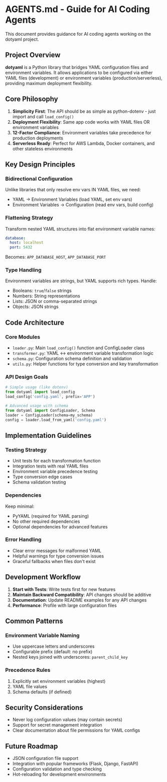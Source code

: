 # AGENTS.md - Guide for AI Coding Agents

This document provides guidance for AI coding agents working on the dotyaml project.

## Project Overview

**dotyaml** is a Python library that bridges YAML configuration files and environment variables. It allows applications to be configured via either YAML files (development) or environment variables (production/serverless), providing maximum deployment flexibility.

## Core Philosophy

1. **Simplicity First**: The API should be as simple as python-dotenv - just import and call `load_config()`
2. **Deployment Flexibility**: Same app code works with YAML files OR environment variables
3. **12-Factor Compliance**: Environment variables take precedence for production deployments
4. **Serverless Ready**: Perfect for AWS Lambda, Docker containers, and other stateless environments

## Key Design Principles

### Bidirectional Configuration
Unlike libraries that only resolve env vars IN YAML files, we need:
- YAML → Environment Variables (load YAML, set env vars)
- Environment Variables → Configuration (read env vars, build config)

### Flattening Strategy
Transform nested YAML structures into flat environment variable names:
```yaml
database:
  host: localhost
  port: 5432
```
Becomes: `APP_DATABASE_HOST`, `APP_DATABASE_PORT`

### Type Handling
Environment variables are strings, but YAML supports rich types. Handle:
- Booleans: `true`/`false` strings
- Numbers: String representations
- Lists: JSON or comma-separated strings
- Objects: JSON strings

## Code Architecture

### Core Modules
- `loader.py`: Main `load_config()` function and ConfigLoader class
- `transformer.py`: YAML ↔ environment variable transformation logic
- `schema.py`: Configuration schema definition and validation
- `utils.py`: Helper functions for type conversion and key transformation

### API Design Goals
```python
# Simple usage (like dotenv)
from dotyaml import load_config
load_config('config.yaml', prefix='APP')

# Advanced usage with schema
from dotyaml import ConfigLoader, Schema
loader = ConfigLoader(schema=my_schema)
config = loader.load_from_yaml('config.yaml')
```

## Implementation Guidelines

### Testing Strategy
- Unit tests for each transformation function
- Integration tests with real YAML files
- Environment variable precedence testing
- Type conversion edge cases
- Schema validation testing

### Dependencies
Keep minimal:
- PyYAML (required for YAML parsing)
- No other required dependencies
- Optional dependencies for advanced features

### Error Handling
- Clear error messages for malformed YAML
- Helpful warnings for type conversion issues
- Graceful fallbacks when files don't exist

## Development Workflow

1. **Start with Tests**: Write tests first for new features
2. **Maintain Backward Compatibility**: API changes should be additive
3. **Documentation**: Update README examples for any API changes
4. **Performance**: Profile with large configuration files

## Common Patterns

### Environment Variable Naming
- Use uppercase letters and underscores
- Configurable prefix (default: no prefix)
- Nested keys joined with underscores: `parent_child_key`

### Precedence Rules
1. Explicitly set environment variables (highest)
2. YAML file values
3. Schema defaults (if defined)

## Security Considerations

- Never log configuration values (may contain secrets)
- Support for secret management integration
- Clear documentation about file permissions for YAML configs

## Future Roadmap

- JSON configuration file support
- Integration with popular frameworks (Flask, Django, FastAPI)
- Configuration validation and type checking
- Hot-reloading for development environments